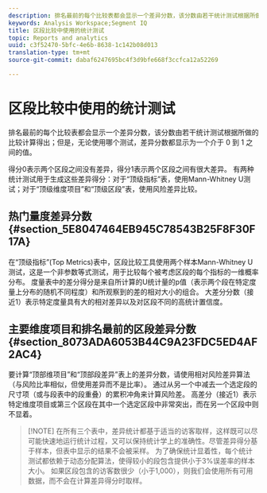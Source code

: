```yaml
---
description: 排名最前的每个比较表都会显示一个差异分数，该分数由若干统计测试根据所做的比较计算得出；但是，无论使用哪个测试，差异分数都显示为一个介于 0 到 1 之间的值。
keywords: Analysis Workspace;Segment IQ
title: 区段比较中使用的统计测试
topic: Reports and analytics
uuid: c3f52470-5bfc-4e6b-8638-1c142b08d013
translation-type: tm+mt
source-git-commit: dabaf6247695bc4f3d9bfe668f3ccfca12a52269

---
```



# 区段比较中使用的统计测试

排名最前的每个比较表都会显示一个差异分数，该分数由若干统计测试根据所做的比较计算得出；但是，无论使用哪个测试，差异分数都显示为一个介于 0 到 1 之间的值。

得分0表示两个区段之间没有差异，得分1表示两个区段之间有很大差异。 有两种统计测试用于生成这些差异得分：对于“顶级指标”表，使用Mann-Whitney U测试；对于“顶级维度项目”和“顶级区段”表，使用风险差异比较。

## 热门量度差异分数 {#section_5E8047464EB945C78543B25F8F30F17A}

在“顶级指标”(Top Metrics)表中，区段比较工具使用两个样本Mann-Whitney U测试，这是一个非参数等式测试，用于比较每个被考虑区段的每个指标的一维概率分布。 度量表中的差分得分是来自所计算的U统计量的p值（表示两个段在特定度量上分布的随机不同程度）和所观察到的差的相对大小的组合。 大差分分数（接近1）表示特定度量具有大的相对差异以及对区段不同的高统计置信度。

## 主要维度项目和排名最前的区段差异分数 {#section_8073ADA6053B44C9A23FDC5ED4AF2AC4}

要计算“顶部维项目”和“顶部段差异”表上的差异分数，请使用相对风险差异算法（与风险比率相似，但使用差异而不是比率）。 通过从另一个中减去一个选定段的尺寸项（或与段表中的段重叠）的累积冲角来计算风险差。 高差分（接近1）表示特定维度项目或第三个区段在其中一个选定区段中非常突出，而在另一个区段中则不显着。

>[!NOTE] 在所有三个表中，差异统计都基于适当的访客取样，这样既可以尽可能快速地运行统计过程，又可以保持统计学上的准确性。尽管差异得分基于样本，但表中显示的结果不会被采样。 为了确保统计显着性，每个统计测试都依赖于动态分配算法，使得较小的段包含提供小于3%误差率的样本大小。 如果区段包含的访客数很少（小于1,000），则我们会使用所有可用数据，而不会在计算差异得分时取样。
